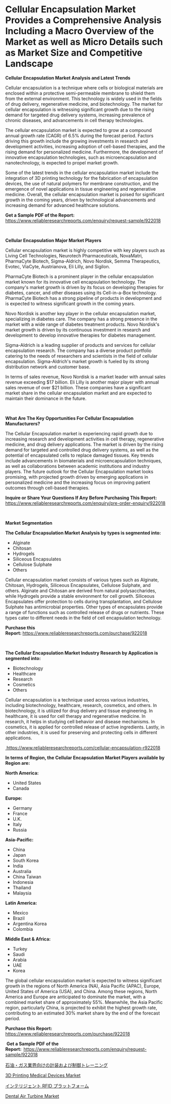 <p><h1>Cellular Encapsulation Market Provides a Comprehensive Analysis Including a Macro Overview of the Market as well as Micro Details such as Market Size and Competitive Landscape</h1></p><p><strong>Cellular Encapsulation Market Analysis and Latest Trends</strong></p>
<p><p>Cellular encapsulation is a technique where cells or biological materials are enclosed within a protective semi-permeable membrane to shield them from the external environment. This technology is widely used in the fields of drug delivery, regenerative medicine, and biotechnology. The market for cellular encapsulation is witnessing significant growth due to the rising demand for targeted drug delivery systems, increasing prevalence of chronic diseases, and advancements in cell therapy technologies.</p><p>The cellular encapsulation market is expected to grow at a compound annual growth rate (CAGR) of 6.5% during the forecast period. Factors driving this growth include the growing investments in research and development activities, increasing adoption of cell-based therapies, and the rising demand for personalized medicine. Furthermore, the development of innovative encapsulation technologies, such as microencapsulation and nanotechnology, is expected to propel market growth.</p><p>Some of the latest trends in the cellular encapsulation market include the integration of 3D printing technology for the fabrication of encapsulation devices, the use of natural polymers for membrane construction, and the emergence of novel applications in tissue engineering and regenerative medicine. Overall, the cellular encapsulation market is poised for significant growth in the coming years, driven by technological advancements and increasing demand for advanced healthcare solutions.</p></p>
<p><strong>Get a Sample PDF of the Report:&nbsp;</strong> <a href="https://www.reliableresearchreports.com/enquiry/request-sample/922018">https://www.reliableresearchreports.com/enquiry/request-sample/922018</a></p>
<p>&nbsp;</p>
<p><strong>Cellular Encapsulation Major Market Players</strong></p>
<p><p>Cellular encapsulation market is highly competitive with key players such as Living Cell Technologies, Neurotech Pharmaceuticals, NovaMatri, PharmaCyte Biotech, Sigma-Aldrich, Novo Nordisk, Semma Therapeutics, Evotec, ViaCyte, Austrianova, Eli Lilly, and Sigilon.</p><p>PharmaCyte Biotech is a prominent player in the cellular encapsulation market known for its innovative cell encapsulation technology. The company's market growth is driven by its focus on developing therapies for diabetes, cancer, and other diseases using its Cell-in-a-Box technology. PharmaCyte Biotech has a strong pipeline of products in development and is expected to witness significant growth in the coming years.</p><p>Novo Nordisk is another key player in the cellular encapsulation market, specializing in diabetes care. The company has a strong presence in the market with a wide range of diabetes treatment products. Novo Nordisk's market growth is driven by its continuous investment in research and development to develop innovative therapies for diabetes management.</p><p>Sigma-Aldrich is a leading supplier of products and services for cellular encapsulation research. The company has a diverse product portfolio catering to the needs of researchers and scientists in the field of cellular encapsulation. Sigma-Aldrich's market growth is fueled by its strong distribution network and customer base.</p><p>In terms of sales revenue, Novo Nordisk is a market leader with annual sales revenue exceeding $17 billion. Eli Lilly is another major player with annual sales revenue of over $21 billion. These companies have a significant market share in the cellular encapsulation market and are expected to maintain their dominance in the future.</p></p>
<p>&nbsp;</p>
<p><strong>What Are The Key Opportunities For Cellular Encapsulation Manufacturers?</strong></p>
<p><p>The Cellular Encapsulation market is experiencing rapid growth due to increasing research and development activities in cell therapy, regenerative medicine, and drug delivery applications. The market is driven by the rising demand for targeted and controlled drug delivery systems, as well as the potential of encapsulated cells to replace damaged tissues. Key trends include advancements in biomaterials and microencapsulation techniques, as well as collaborations between academic institutions and industry players. The future outlook for the Cellular Encapsulation market looks promising, with projected growth driven by emerging applications in personalized medicine and the increasing focus on improving patient outcomes through cell-based therapies.</p></p>
<p><strong>Inquire or Share Your Questions If Any Before Purchasing This Report:</strong> <a href="https://www.reliableresearchreports.com/enquiry/pre-order-enquiry/922018">https://www.reliableresearchreports.com/enquiry/pre-order-enquiry/922018</a></p>
<p>&nbsp;</p>
<p><strong>Market Segmentation</strong></p>
<p><strong>The Cellular Encapsulation Market Analysis by types is segmented into:</strong></p>
<p><ul><li>Alginate</li><li>Chitosan</li><li>Hydrogels</li><li>Siliceous Encapsulates</li><li>Cellulose Sulphate</li><li>Others</li></ul></p>
<p><p>Cellular encapsulation market consists of various types such as Alginate, Chitosan, Hydrogels, Siliceous Encapsulates, Cellulose Sulphate, and others. Alginate and Chitosan are derived from natural polysaccharides, while Hydrogels provide a stable environment for cell growth. Siliceous Encapsulates offer protection to cells during transplantation, and Cellulose Sulphate has antimicrobial properties. Other types of encapsulates provide a range of functions such as controlled release of drugs or nutrients. These types cater to different needs in the field of cell encapsulation technology.</p></p>
<p><strong>Purchase this Report:&nbsp;</strong><a href="https://www.reliableresearchreports.com/purchase/922018">https://www.reliableresearchreports.com/purchase/922018</a></p>
<p>&nbsp;</p>
<p><strong>The Cellular Encapsulation Market Industry Research by Application is segmented into:</strong></p>
<p><ul><li>Biotechnology</li><li>Healthcare</li><li>Research</li><li>Cosmetics</li><li>Others</li></ul></p>
<p><p>Cellular encapsulation is a technique used across various industries, including biotechnology, healthcare, research, cosmetics, and others. In biotechnology, it is utilized for drug delivery and tissue engineering. In healthcare, it is used for cell therapy and regenerative medicine. In research, it helps in studying cell behavior and disease mechanisms. In cosmetics, it is applied for controlled release of active ingredients. Lastly, in other industries, it is used for preserving and protecting cells in different applications.</p></p>
<p><a href="https://www.reliableresearchreports.com/cellular-encapsulation-r922018">&nbsp;https://www.reliableresearchreports.com/cellular-encapsulation-r922018</a></p>
<p><strong>In terms of Region, the Cellular Encapsulation Market Players available by Region are:</strong></p>
<p>
    <p> <strong> North America: </strong>
        <ul>
            <li>United States</li>
            <li>Canada</li>
        </ul>
        </p> 
    <p> <strong> Europe: </strong>
        <ul>
            <li>Germany</li>
            <li>France</li>
            <li>U.K.</li>
            <li>Italy</li>
            <li>Russia</li>
        </ul>
        </p> 
    <p> <strong> Asia-Pacific: </strong>
        <ul>
            <li>China</li>
            <li>Japan</li>
            <li>South Korea</li>
            <li>India</li>
            <li>Australia</li>
            <li>China Taiwan</li>
            <li>Indonesia</li>
            <li>Thailand</li>
            <li>Malaysia</li>
        </ul>
        </p> 
    <p> <strong> Latin America: </strong>
        <ul>
            <li>Mexico</li>
            <li>Brazil</li>
            <li>Argentina Korea</li>
            <li>Colombia</li>
        </ul>
        </p> 
    <p> <strong> Middle East & Africa: </strong>
        <ul>
            <li>Turkey</li>
            <li>Saudi</li>
            <li>Arabia</li>
            <li>UAE</li>
            <li>Korea</li>
        </ul>
    </p>
    </p>
<p><p>The global cellular encapsulation market is expected to witness significant growth in the regions of North America (NA), Asia Pacific (APAC), Europe, United States of America (USA), and China. Among these regions, North America and Europe are anticipated to dominate the market, with a combined market share of approximately 55%. Meanwhile, the Asia Pacific region, particularly China, is projected to exhibit the highest growth rate, contributing to an estimated 30% market share by the end of the forecast period.</p></p>
<p><strong>Purchase this Report: </strong><a href="https://www.reliableresearchreports.com/purchase/922018">https://www.reliableresearchreports.com/purchase/922018</a></p>
<p>&nbsp;<strong>Get a Sample PDF of the Report:&nbsp;&nbsp;</strong><a href="https://www.reliableresearchreports.com/enquiry/request-sample/922018">https://www.reliableresearchreports.com/enquiry/request-sample/922018</a></p>
<p><strong></strong></p>
<p><p><a href="https://github.com/reliezer65/Market-Research-Report-List-2/blob/main/4403917173946.md">石油・ガス業界向けの計装および制御トレーニング</a></p><p><a href="https://github.com/JennyferFeil2023/Market-Research-Report-List-1/blob/main/3d-printing-medical-devices-market.md">3D Printing Medical Devices Market</a></p><p><a href="https://github.com/tanyaali3/Market-Research-Report-List-2/blob/main/8663843173947.md">インテリジェント RFID プラットフォーム</a></p><p><a href="https://github.com/amirvaghari/Market-Research-Report-List-1/blob/main/dental-air-turbine-market.md">Dental Air Turbine Market</a></p></p>